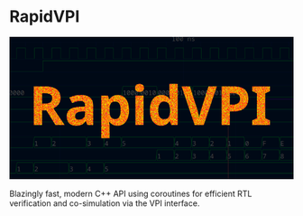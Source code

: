 # RapidVPI
![alt text](docs/media/rapidvpi_logo.png)

Blazingly fast, modern C++ API using coroutines for efficient RTL verification and co-simulation via the VPI interface.



